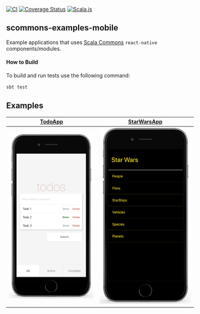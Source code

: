 
[![CI](https://github.com/scommons/scommons-examples-mobile/actions/workflows/ci.yml/badge.svg?branch=master)](https://github.com/scommons/scommons-examples-mobile/actions/workflows/ci.yml?query=workflow%3Aci+branch%3Amaster)
[![Coverage Status](https://coveralls.io/repos/github/scommons/scommons-examples-mobile/badge.svg?branch=master)](https://coveralls.io/github/scommons/scommons-examples-mobile?branch=master)
[![Scala.js](https://www.scala-js.org/assets/badges/scalajs-1.5.0.svg)](https://www.scala-js.org)

## scommons-examples-mobile
Example applications that uses [Scala Commons](https://scommons.org/) `react-native` components/modules.

#### How to Build

To build and run tests use the following command:
```bash
sbt test
```

## Examples

[TodoApp](todos/expo) | [StarWarsApp](starwars/app)
--- | ---
![TodoApp](docs/images/TodoApp.png) | ![StarWarsApp](docs/images/StarWarsApp.png)
